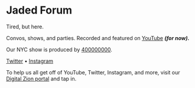 # Jaded Forum

Tired, but here.

Convos, shows, and parties. Recorded and featured on [YouTube](https://www.youtube.com/channel/UCBIvNddUf7Nwx7BEpWKYBhQ) _**(for now).**_

Our NYC show is produced by [400000000](https://400000000.co/).

[Twitter](https://twitter.com/JadedForum) • [Instagram](https://instagram.com/jadedforum)

To help us all get off of YouTube, Twitter, Instagram, and more, visit our [Digital Zion portal](https://digitalzion.online) and tap in.
